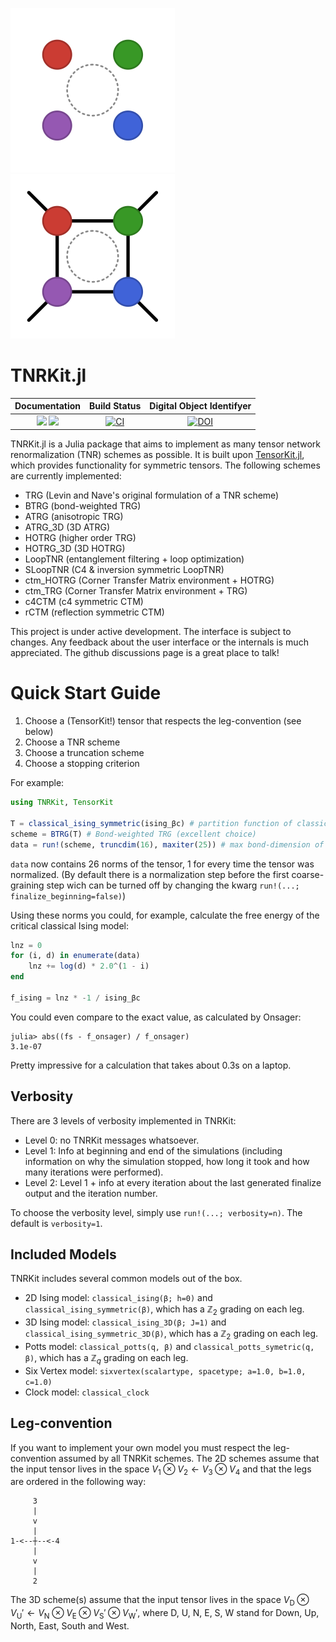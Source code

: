 ![TNRKit Logo](https://github.com/VictorVanthilt/TNRKit.jl/blob/master/docs/src/assets/logo-dark.svg#gh-dark-mode-only)
![TNRKit Logo](https://github.com/VictorVanthilt/TNRKit.jl/blob/master/docs/src/assets/logo.svg#gh-light-mode-only)

# TNRKit.jl
| **Documentation** | **Build Status** | **Digital Object Identifyer** |
|:-----------------:|:----------------:|:----------------:|
| [![][docs-stable-img]][docs-stable-url] [![][docs-dev-img]][docs-dev-url] | [![CI][ci-img]][ci-url] | [![DOI][doi-img]][doi-url] |

[docs-stable-img]: https://img.shields.io/badge/docs-stable-blue.svg
[docs-stable-url]: https://VictorVanthilt.github.io/TNRKit.jl/stable

[docs-dev-img]: https://img.shields.io/badge/docs-dev-blue.svg
[docs-dev-url]: https://VictorVanthilt.github.io/TNRKit.jl/dev

[ci-img]: https://github.com/VictorVanthilt/TNRKit.jl/actions/workflows/CI.yml/badge.svg
[ci-url]: https://github.com/VictorVanthilt/TNRKit.jl/actions/workflows/CI.yml

[doi-img]: https://zenodo.org/badge/DOI/10.5281/zenodo.16836270.svg
[doi-url]: https://doi.org/10.5281/zenodo.16836270

TNRKit.jl is a Julia package that aims to implement as many tensor network renormalization (TNR) schemes as possible.
It is built upon
[TensorKit.jl](https://github.com/jutho/TensorKit.jl), which provides functionality for symmetric tensors.
The following schemes are currently implemented:

- TRG (Levin and Nave's original formulation of a TNR scheme) 
- BTRG (bond-weighted TRG)
- ATRG (anisotropic TRG)
- ATRG_3D (3D ATRG)
- HOTRG (higher order TRG)
- HOTRG_3D (3D HOTRG)
- LoopTNR (entanglement filtering + loop optimization)
- SLoopTNR (C4 & inversion symmetric LoopTNR)
- ctm_HOTRG (Corner Transfer Matrix environment + HOTRG)
- ctm_TRG (Corner Transfer Matrix environment + TRG)
- c4CTM (c4 symmetric CTM)
- rCTM (reflection symmetric CTM)

This project is under active development. The interface is subject to changes. Any feedback about the user interface or the internals is much appreciated. The github discussions page is a great place to talk!

# Quick Start Guide

1. Choose a (TensorKit!) tensor that respects the leg-convention (see below)
2. Choose a TNR scheme
3. Choose a truncation scheme
4. Choose a stopping criterion

For example:

```julia
using TNRKit, TensorKit

T = classical_ising_symmetric(ising_βc) # partition function of classical Ising model at the critical point
scheme = BTRG(T) # Bond-weighted TRG (excellent choice)
data = run!(scheme, truncdim(16), maxiter(25)) # max bond-dimension of 16, for 25 iterations
```

`data` now contains 26 norms of the tensor, 1 for every time the tensor was normalized. (By default there is a normalization step before the first coarse-graining step wich can be turned off by changing the kwarg `run!(...; finalize_beginning=false)`)

Using these norms you could, for example, calculate the free energy of the critical classical Ising model:
```Julia
lnz = 0
for (i, d) in enumerate(data)
    lnz += log(d) * 2.0^(1 - i)
end

f_ising = lnz * -1 / ising_βc
```
You could even compare to the exact value, as calculated by Onsager:
```julia-repl
julia> abs((fs - f_onsager) / f_onsager)
3.1e-07
```
Pretty impressive for a calculation that takes about 0.3s on a laptop.

## Verbosity

There are 3 levels of verbosity implemented in TNRKit:

- Level 0: no TNRKit messages whatsoever.
- Level 1: Info at beginning and end of the simulations (including information on why the simulation stopped, how long it took and how many iterations were performed).
- Level 2: Level 1 + info at every iteration about the last generated finalize output and the iteration number.

To choose the verbosity level, simply use `run!(...; verbosity=n)`. The default is `verbosity=1`.

## Included Models
TNRKit includes several common models out of the box.
- 2D Ising model: `classical_ising(β; h=0)` and `classical_ising_symmetric(β)`, which has a $ℤ_2$ grading on each leg.
- 3D Ising model: `classical_ising_3D(β; J=1)` and `classical_ising_symmetric_3D(β)`, which has a $ℤ_2$ grading on each leg.
- Potts model: `classical_potts(q, β)` and `classical_potts_symetric(q, β)`, which has a $ℤ_q$ grading on each leg.
- Six Vertex model: `sixvertex(scalartype, spacetype; a=1.0, b=1.0, c=1.0)`
- Clock model: `classical_clock`

## Leg-convention

If you want to implement your own model you must respect the leg-convention assumed by all TNRKit schemes. The 2D schemes assume that the input tensor lives in the space $V_1 \otimes V_2 \leftarrow V_3 \otimes V_4$ and that the legs are ordered in the following way:
```
     3
     |
     v
     |
1-<--┼--<-4
     |
     v
     |
     2
```

The 3D scheme(s) assume that the input tensor lives in the space $V_{\text{D}} \otimes V_{\text{U}} \prime \leftarrow V_{\text{N}} \otimes V_{\text{E}} \otimes V_{\text{S}} \prime \otimes V_{\text{W}} \prime$, where D, U, N, E, S, W stand for Down, Up, North, East, South and West.
